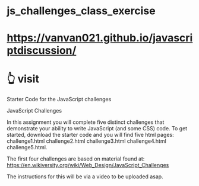 # js_challenges_class_exercise
# https://vanvan021.github.io/javascriptdiscussion/
# 👆 visit
Starter Code for the JavaScript challenges

JavaScript Challenges
 
In this assignment you will complete five distinct challenges that demonstrate your ability to write JavaScript (and some CSS) code.   To get started, download the starter code and you will find five html pages: 
challenge1.html
challenge2.html
challenge3.html
challenge4.html
challenge5.html.  

The first four challenges are based on material found at: https://en.wikiversity.org/wiki/Web_Design/JavaScript_Challenges 

The instructions for this will be via a video to be uploaded asap.
